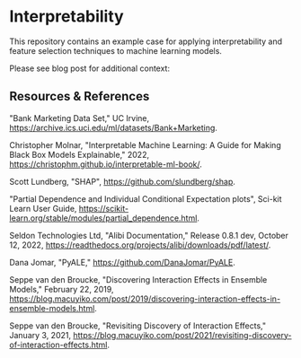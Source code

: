 # Interpretability

This repository contains an example case for applying interpretability and feature selection techniques to machine learning models.

Please see blog post for additional context: 

## Resources & References

"Bank Marketing Data Set," UC Irvine, https://archive.ics.uci.edu/ml/datasets/Bank+Marketing.

Christopher Molnar, "Interpretable Machine Learning: A Guide for Making Black Box Models Explainable," 2022, https://christophm.github.io/interpretable-ml-book/.

Scott Lundberg, "SHAP", https://github.com/slundberg/shap.

"Partial Dependence and Individual Conditional Expectation plots", Sci-kit Learn User Guide, https://scikit-learn.org/stable/modules/partial_dependence.html.

Seldon Technologies Ltd, "Alibi Documentation," Release 0.8.1 dev, October 12, 2022, https://readthedocs.org/projects/alibi/downloads/pdf/latest/.

Dana Jomar, "PyALE," https://github.com/DanaJomar/PyALE.

Seppe van den Broucke, "Discovering Interaction Effects in Ensemble Models," February 22, 2019, https://blog.macuyiko.com/post/2019/discovering-interaction-effects-in-ensemble-models.html.

Seppe van den Broucke, "Revisiting Discovery of Interaction Effects," January 3, 2021, https://blog.macuyiko.com/post/2021/revisiting-discovery-of-interaction-effects.html.

